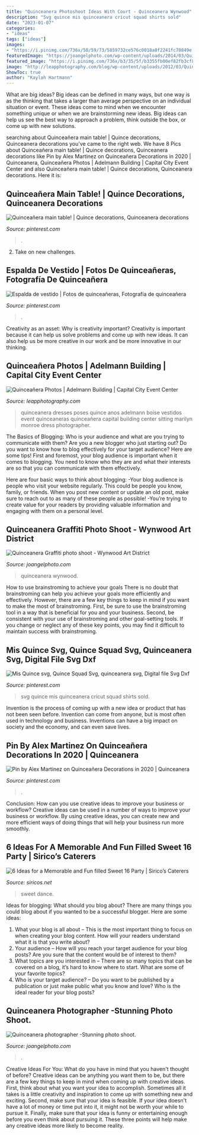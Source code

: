 ```yaml
---
title: "Quinceanera Photoshoot Ideas With Court - Quinceanera Wynwood"
description: "Svg quince mis quinceanera cricut squad shirts sold"
date: "2023-01-07"
categories:
- "ideas"
tags: ["ideas"]
images:
- "https://i.pinimg.com/736x/58/59/73/5859732ce576c0018a0f2241fc70849e.jpg"
featuredImage: "https://joangelphoto.com/wp-content/uploads/2014/03/Quinceanera-Beach-2.jpg"
featured_image: "https://i.pinimg.com/736x/b3/35/5f/b3355fb00ef82fb3cf8b2a80aec23b22.jpg"
image: "http://leapphotography.com/blog/wp-content/uploads/2012/03/Quinceanera-photo-0005-wedding-photography.jpg"
ShowToc: true
author: "Kaylah Hartmann"
---
```



What are big ideas?
Big ideas can be defined in many ways, but one way is as the thinking that takes a larger than average perspective on an individual situation or event. These ideas come to mind when we encounter something unique or when we are brainstorming new ideas. Big ideas can help us see the best way to approach a problem, think outside the box, or come up with new solutions.

	

		
searching about Quinceañera main table! | Quince decorations, Quinceanera decorations you've came to the right web. We have 8 Pics about Quinceañera main table! | Quince decorations, Quinceanera decorations like Pin by Alex Martinez on Quinceañera Decorations in 2020 | Quinceanera, Quinceañera Photos | Adelmann Building | Capital City Event Center and also Quinceañera main table! | Quince decorations, Quinceanera decorations. Here it is:
		
    
## Quinceañera Main Table! | Quince Decorations, Quinceanera Decorations

<img loading=lazy src="https://i.pinimg.com/736x/c2/3b/c3/c23bc39aa5b77d7dcab829dbbb0254c2.jpg" onerror="this.onerror=null;this.src='https://tse1.mm.bing.net/th?id=OIP.nHoGhInZ5_PzHYI2xCEaKgHaFj&amp;pid=15.1';" alt="Quinceañera main table! | Quince decorations, Quinceanera decorations">

_Source: pinterest.com_

>. 

	

2. Take on new challenges.

    
## Espalda De Vestido | Fotos De Quinceañeras, Fotografía De Quinceañera

<img loading=lazy src="https://i.pinimg.com/originals/21/6f/c6/216fc6c64e42d919a911fd1579908e01.jpg" onerror="this.onerror=null;this.src='https://tse3.mm.bing.net/th?id=OIP.oMcHb6cHhHjaCkwqY2I16wHaLG&amp;pid=15.1';" alt="Espalda de vestido | Fotos de quinceañeras, Fotografía de quinceañera">

_Source: pinterest.com_

>. 

	

Creativity as an asset: Why is creativity important?
Creativity is important because it can help us solve problems and come up with new ideas. It can also help us be more creative in our work and be more innovative in our thinking.

    
## Quinceañera Photos | Adelmann Building | Capital City Event Center

<img loading=lazy src="http://leapphotography.com/blog/wp-content/uploads/2012/03/Quinceanera-photo-0005-wedding-photography.jpg" onerror="this.onerror=null;this.src='https://tse2.mm.bing.net/th?id=OIP.S0jl1IvnkMzKwyetTN-SxgHaK4&amp;pid=15.1';" alt="Quinceañera Photos | Adelmann Building | Capital City Event Center">

_Source: leapphotography.com_

>quinceanera dresses poses quince anos adelmann boise vestidos event quinceaneras quinceañera capital building center sitting marilyn monroe dress photographer. 

	

The Basics of Blogging: Who is your audience and what are you trying to communicate with them?
Are you a new blogger who just starting out? Do you want to know how to blog effectively for your target audience? Here are some tips! 
First and foremost, your blog audience is important when it comes to blogging. You need to know who they are and what their interests are so that you can communicate with them effectively. 

Here are four basic ways to think about blogging:
-Your blog audience is people who visit your website regularly. This could be people you know, family, or friends. When you post new content or update an old post, make sure to reach out to as many of these people as possible! 
-You’re trying to create value for your readers by providing valuable information and engaging with them on a personal level.

    
## Quinceanera Graffiti Photo Shoot - Wynwood Art District

<img loading=lazy src="https://joangelphoto.com/wp-content/uploads/2014/07/IMG_9725.jpg" onerror="this.onerror=null;this.src='https://tse1.mm.bing.net/th?id=OIP.X5oFT0UhGghrHLGGLDtz8AHaE1&amp;pid=15.1';" alt="Quinceanera Graffiti photo shoot - Wynwood Art District">

_Source: joangelphoto.com_

>quinceanera wynwood. 

	

How to use brainstroming to achieve your goals
There is no doubt that brainstroming can help you achieve your goals more efficiently and effectively. However, there are a few key things to keep in mind if you want to make the most of brainstroming. First, be sure to use the brainstroming tool in a way that is beneficial for you and your business. Second, be consistent with your use of brainstroming and other goal-setting tools. If you change or neglect any of these key points, you may find it difficult to maintain success with brainstroming.

    
## Mis Quince Svg, Quince Squad Svg, Quinceanera Svg, Digital File Svg Dxf

<img loading=lazy src="https://i.pinimg.com/736x/b3/35/5f/b3355fb00ef82fb3cf8b2a80aec23b22.jpg" onerror="this.onerror=null;this.src='https://tse3.mm.bing.net/th?id=OIP.895TS3K9xkWmVHWx5SOu-wHaHG&amp;pid=15.1';" alt="Mis Quince svg, Quince Squad Svg, quinceanera svg, Digital file Svg Dxf">

_Source: pinterest.com_

>svg quince mis quinceanera cricut squad shirts sold. 

	

Invention is the process of coming up with a new idea or product that has not been seen before. Invention can come from anyone, but is most often used in technology and business. Inventions can have a big impact on society and the economy, and can even save lives.

    
## Pin By Alex Martinez On Quinceañera Decorations In 2020 | Quinceanera

<img loading=lazy src="https://i.pinimg.com/736x/58/59/73/5859732ce576c0018a0f2241fc70849e.jpg" onerror="this.onerror=null;this.src='https://tse2.mm.bing.net/th?id=OIP.Vse3dTjj_HtSksbzSXED5gHaJ3&amp;pid=15.1';" alt="Pin by Alex Martinez on Quinceañera Decorations in 2020 | Quinceanera">

_Source: pinterest.com_

>. 

	

Conclusion: How can you use creative ideas to improve your business or workflow?
Creative ideas can be used in a number of ways to improve your business or workflow. By using creative ideas, you can create new and more efficient ways of doing things that will help your business run more smoothly.

    
## 6 Ideas For A Memorable And Fun Filled Sweet 16 Party | Sirico’s Caterers

<img loading=lazy src="https://siricos.net/wp-content/uploads/2017/05/Sweet-16-Party-Dance.jpg" onerror="this.onerror=null;this.src='https://tse3.mm.bing.net/th?id=OIP.lTc3kYObTFR9TfEHQHKUeQHaFJ&amp;pid=15.1';" alt="6 Ideas for a Memorable and Fun filled Sweet 16 Party | Sirico’s Caterers">

_Source: siricos.net_

>sweet dance. 

	

Ideas for blogging: What should you blog about?
There are many things you could blog about if you wanted to be a successful blogger. Here are some ideas: 
1) What your blog is all about – This is the most important thing to focus on when creating your blog content. How will your readers understand what it is that you write about? 
2) Your audience – How will you reach your target audience for your blog posts? Are you sure that the content would be of interest to them? 
3) What topics are you interested in – There are so many topics that can be covered on a blog, it’s hard to know where to start. What are some of your favorite topics? 
4) Who is your target audience? – Do you want to be published by a publication or just make public what you know and love? Who is the ideal reader for your blog posts?

    
## Quinceanera Photographer -Stunning Photo Shoot.

<img loading=lazy src="https://joangelphoto.com/wp-content/uploads/2014/03/Quinceanera-Beach-2.jpg" onerror="this.onerror=null;this.src='https://tse2.mm.bing.net/th?id=OIP.PTZNhVHmj1i6ebqVTYK9MAHaE1&amp;pid=15.1';" alt="Quinceanera photographer -Stunning photo shoot.">

_Source: joangelphoto.com_

>. 

	

Creative Ideas For You: What do you have in mind that you haven't thought of before?
Creative ideas can be anything you want them to be, but there are a few key things to keep in mind when coming up with creative ideas. First, think about what you want your idea to accomplish. Sometimes all it takes is a little creativity and inspiration to come up with something new and exciting. Second, make sure that your idea is feasible. If your idea doesn't have a lot of money or time put into it, it might not be worth your while to pursue it. Finally, make sure that your idea is funny or entertaining enough before you even think about pursuing it. These three points will help make any creative ideas more likely to become reality.

